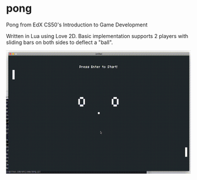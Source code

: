 # pong
Pong from EdX CS50's Introduction to Game Development

Written in Lua using Love 2D.
Basic implementation supports 2 players with sliding bars on both sides to
deflect a "ball".


![Demo](assets/demo.gif)
